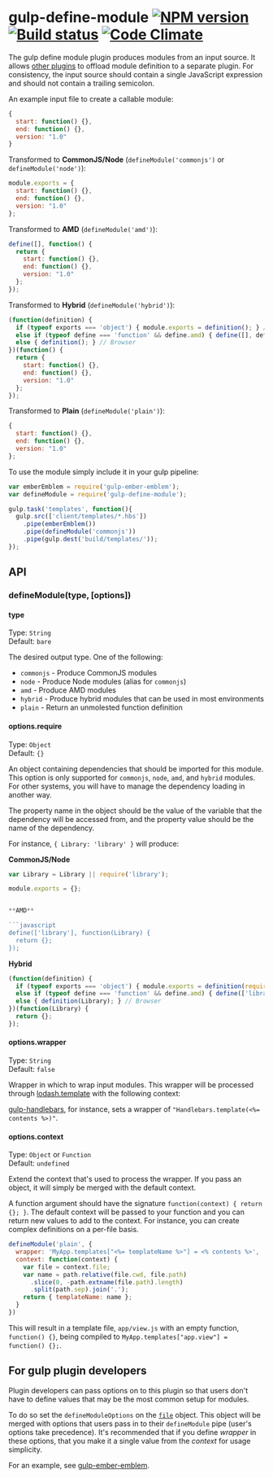 # gulp-define-module [![NPM version][npm-image]][npm-url] [![Build status][travis-image]][travis-url] [![Code Climate][codeclimate-image]][codeclimate-url]

The gulp define module plugin produces modules from an input source. It allows
[other plugins](https://github.com/wbyoung/gulp-ember-emblem) to offload module definition
to a separate plugin. For consistency, the input source should contain a single JavaScript
expression and should not contain a trailing semicolon.

An example input file to create a callable module:

```javascript
{
  start: function() {},
  end: function() {},
  version: "1.0"
}
```

Transformed to **CommonJS/Node** (`defineModule('commonjs')` or `defineModule('node')`):

```javascript
module.exports = {
  start: function() {},
  end: function() {},
  version: "1.0"
};
```

Transformed to **AMD** (`defineModule('amd')`):

```javascript
define([], function() {
  return {
    start: function() {},
    end: function() {},
    version: "1.0"
  };
});
```

Transformed to **Hybrid** (`defineModule('hybrid')`):

```javascript
(function(definition) {
  if (typeof exports === 'object') { module.exports = definition(); } // CommonJS
  else if (typeof define === 'function' && define.amd) { define([], definition); } // AMD
  else { definition(); } // Browser
})(function() {
  return {
    start: function() {},
    end: function() {},
    version: "1.0"
  };
});
```

Transformed to **Plain** (`defineModule('plain')`):

```javascript
{
  start: function() {},
  end: function() {},
  version: "1.0"
};
```

To use the module simply include it in your gulp pipeline:

```javascript
var emberEmblem = require('gulp-ember-emblem');
var defineModule = require('gulp-define-module');

gulp.task('templates', function(){
  gulp.src(['client/templates/*.hbs'])
    .pipe(emberEmblem())
    .pipe(defineModule('commonjs'))
    .pipe(gulp.dest('build/templates/'));
});
```


## API

### defineModule(type, [options])

#### type
Type: `String`  
Default: `bare`

The desired output type. One of the following:

* `commonjs` - Produce CommonJS modules
* `node` - Produce Node modules (alias for `commonjs`)
* `amd` - Produce AMD modules
* `hybrid` - Produce hybrid modules that can be used in most environments
* `plain` - Return an unmolested function definition


#### options.require

Type: `Object`  
Default: `{}`

An object containing dependencies that should be imported for this module. This option is only
supported for `commonjs`, `node`, `amd`, and `hybrid` modules. For other systems, you will have
to manage the dependency loading in another way.

The property name in the object should be the value of the variable that the
dependency will be accessed from, and the property value should be the name
of the dependency.

For instance, `{ Library: 'library' }` will produce:

**CommonJS/Node**

```javascript
var Library = Library || require('library');

module.exports = {};


**AMD**

```javascript
define(['library'], function(Library) {
  return {};
});
```

**Hybrid**

```javascript
(function(definition) {
  if (typeof exports === 'object') { module.exports = definition(require('library')); } // CommonJS
  else if (typeof define === 'function' && define.amd) { define(['library'], definition); } // AMD
  else { definition(Library); } // Browser
})(function(Library) {
  return {};
});
```



#### options.wrapper

Type: `String`  
Default: `false`

Wrapper in which to wrap input modules. This wrapper will be processed
through [lodash.template] with the following context:

[gulp-handlebars], for instance, sets a wrapper of `"Handlebars.template(<%= contents %>)"`.

#### options.context

Type: `Object` or `Function`  
Default: `undefined`

Extend the context that's used to process the wrapper. If you pass an object, it will simply
be merged with the default context.

A function argument should have the signature `function(context) { return {}; }`. The
default context will be passed to your function and you can return new values to add
to the context. For instance, you can create complex definitions on a per-file basis.

```js
defineModule('plain', {
  wrapper: 'MyApp.templates["<%= templateName %>"] = <% contents %>',
  context: function(context) {
    var file = context.file;
    var name = path.relative(file.cwd, file.path)
      .slice(0, -path.extname(file.path).length)
      .split(path.sep).join('.');
    return { templateName: name };
  }
})
```

This will result in a template file, `app/view.js` with an empty function, `function() {}`, being compiled to
`MyApp.templates["app.view"] = function() {};`.


## For gulp plugin developers

Plugin developers can pass options on to this plugin so that users don't have to define
values that may be the most common setup for modules.

To do so set the `defineModuleOptions` on the [`file`](https://github.com/gulpjs/gulp-util#new-fileobj)
object. This object will be merged with options that users pass in to their `defineModule` pipe
(user's options take precedence). It's recommended that if you define _wrapper_ in these options,
that you make it a single value from the _context_ for usage simplicity.

For an example, see [gulp-ember-emblem].


[travis-url]: http://travis-ci.org/wbyoung/gulp-define-module
[travis-image]: https://secure.travis-ci.org/wbyoung/gulp-define-module.png?branch=master
[npm-url]: https://npmjs.org/package/gulp-define-module
[npm-image]: https://badge.fury.io/js/gulp-define-module.png
[codeclimate-image]: https://codeclimate.com/github/wbyoung/gulp-define-module.png
[codeclimate-url]: https://codeclimate.com/github/wbyoung/gulp-define-module

[gulp-define-module]: https://github.com/wbyoung/gulp-define-module
[gulp-handlebars]: https://github.com/lazd/gulp-handlebars
[gulp-ember-emblem]: https://github.com/wbyoung/gulp-ember-emblem
[lodash.template]: http://lodash.com/docs#template
